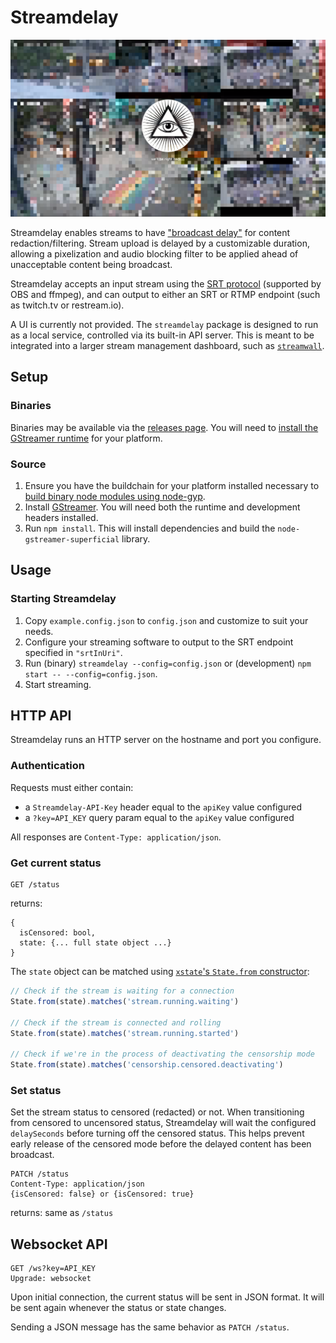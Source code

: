 # Streamdelay

![A pixelated stream filtered using streamdelay](screenshot.png)

Streamdelay enables streams to have ["broadcast delay"](https://en.wikipedia.org/wiki/Broadcast_delay) for content redaction/filtering. Stream upload is delayed by a customizable duration, allowing a pixelization and audio blocking filter to be applied ahead of unacceptable content being broadcast.

Streamdelay accepts an input stream using the [SRT protocol](https://www.haivision.com/products/srt-secure-reliable-transport/) (supported by OBS and ffmpeg), and can output to either an SRT or RTMP endpoint (such as twitch.tv or restream.io).

A UI is currently not provided. The `streamdelay` package is designed to run as a local service, controlled via its built-in API server. This is meant to be integrated into a larger stream management dashboard, such as [`streamwall`](https://github.com/chromakode/streamwall).

## Setup

### Binaries

Binaries may be available via the [releases page](https://github.com/chromakode/streamdelay/releases). You will need to [install the GStreamer runtime](https://gstreamer.freedesktop.org/download/) for your platform.

### Source

1. Ensure you have the buildchain for your platform installed necessary to [build binary node modules using node-gyp](https://github.com/nodejs/node-gyp#installation).
1. Install [GStreamer](https://gstreamer.freedesktop.org/download/). You will need both the runtime and development headers installed.
1. Run `npm install`. This will install dependencies and build the `node-gstreamer-superficial` library.

## Usage

### Starting Streamdelay

1. Copy `example.config.json` to `config.json` and customize to suit your needs.
1. Configure your streaming software to output to the SRT endpoint specified in `"srtInUri"`.
1. Run (binary) `streamdelay --config=config.json` or (development) `npm start -- --config=config.json`.
1. Start streaming.

## HTTP API

Streamdelay runs an HTTP server on the hostname and port you configure.

### Authentication

Requests must either contain:

- a `Streamdelay-API-Key` header equal to the `apiKey` value configured
- a `?key=API_KEY` query param equal to the `apiKey` value configured

All responses are `Content-Type: application/json`.

### Get current status

```
GET /status
```

returns:

```
{
  isCensored: bool,
  state: {... full state object ...}
}
```

The `state` object can be matched using [`xstate`'s `State.from` constructor](https://xstate.js.org/api/classes/state.html#from):

```js
// Check if the stream is waiting for a connection
State.from(state).matches('stream.running.waiting')

// Check if the stream is connected and rolling
State.from(state).matches('stream.running.started')

// Check if we're in the process of deactivating the censorship mode
State.from(state).matches('censorship.censored.deactivating')
```

### Set status

Set the stream status to censored (redacted) or not. When transitioning from censored to uncensored status, Streamdelay will wait the configured `delaySeconds` before turning off the censored status. This helps prevent early release of the censored mode before the delayed content has been broadcast.

```
PATCH /status
Content-Type: application/json
{isCensored: false} or {isCensored: true}
```

returns: same as `/status`

## Websocket API

```
GET /ws?key=API_KEY
Upgrade: websocket
```

Upon initial connection, the current status will be sent in JSON format. It will be sent again whenever the status or state changes.

Sending a JSON message has the same behavior as `PATCH /status`.
